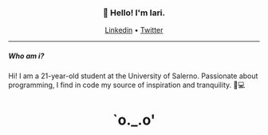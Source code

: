 <h3 align="center">👋 Hello! I'm Iari.</h3>

<p align="center">
  <a href="https://linkedin.com/in/iarinormanno">Linkedin</a> •
  <a href="https://twitter.com/wtfiari">Twitter</a>
</p>

---

##### Who am i?
Hi! I am a 21-year-old student at the University of Salerno. Passionate about programming, I find in code my source of inspiration and tranquility. 🚀💻

<h1 align="center"> `o._.o' </h1>


